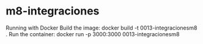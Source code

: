 # m8-integraciones
Running with Docker
Build the image: 
    docker build -t 0013-integracionesm8 .
Run the container: 
    docker run -p 3000:3000 0013-integracionesm8